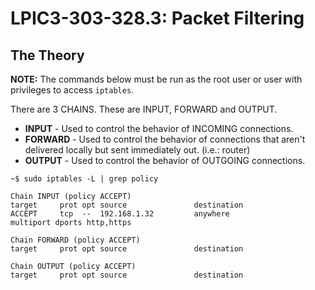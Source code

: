 # LPIC3-303-328.3: Packet Filtering

## The Theory

**NOTE:** The commands below must be run as the root user or user with privileges to access `iptables`.

There are 3 CHAINS. These are INPUT, FORWARD and OUTPUT. 
* **INPUT** - Used to control the behavior of INCOMING connections.
* **FORWARD** - Used to control the behavior of connections that aren't delivered locally but sent immediately out. (i.e.: router)
* **OUTPUT** - Used to control the behavior of OUTGOING connections.

```
~$ sudo iptables -L | grep policy

Chain INPUT (policy ACCEPT)
target     prot opt source               destination         
ACCEPT     tcp  --  192.168.1.32         anywhere             multiport dports http,https

Chain FORWARD (policy ACCEPT)
target     prot opt source               destination         

Chain OUTPUT (policy ACCEPT)
target     prot opt source               destination
```
